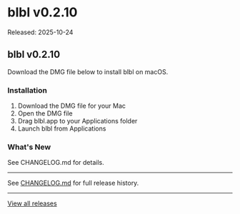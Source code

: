 # blbl v0.2.10

Released: 2025-10-24

## blbl v0.2.10

Download the DMG file below to install blbl on macOS.

### Installation
1. Download the DMG file for your Mac
2. Open the DMG file
3. Drag blbl.app to your Applications folder
4. Launch blbl from Applications

### What's New

See CHANGELOG.md for details.

---

See [CHANGELOG.md](https://github.com/ajithrindiaofficial/blbl/blob/main/CHANGELOG.md) for full release history.

---

[View all releases](https://github.com/ajithrindiaofficial/blbl-releases)
